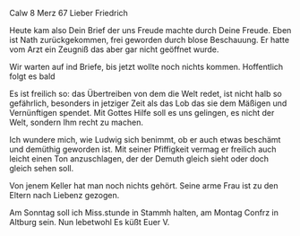  Calw 8 Merz 67
Lieber Friedrich

Heute kam also Dein Brief der uns Freude machte durch Deine Freude. Eben ist Nath zurückgekommen, frei geworden durch blose Beschauung. Er hatte vom Arzt ein Zeugniß das aber gar nicht geöffnet wurde.

Wir warten auf ind Briefe, bis jetzt wollte noch nichts kommen. Hoffentlich folgt es bald

Es ist freilich so: das Übertreiben von dem die Welt redet, ist nicht halb so gefährlich, besonders in jetziger Zeit als das Lob das sie dem Mäßigen und Vernünftigen spendet. Mit Gottes Hilfe soll es uns gelingen, es nicht der Welt, sondern Ihm recht zu machen.

Ich wundere mich, wie Ludwig sich benimmt, ob er auch etwas beschämt und demüthig geworden ist. Mit seiner Pfiffigkeit vermag er freilich auch leicht einen Ton anzuschlagen, der der Demuth gleich sieht oder doch gleich sehen soll.

Von jenem Keller hat man noch nichts gehört. Seine arme Frau ist zu den Eltern nach Liebenz gezogen.

Am Sonntag soll ich Miss.stunde in Stammh halten, am Montag Confrz in Altburg sein. Nun lebetwohl Es
 küßt Euer V.

